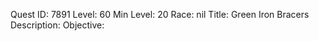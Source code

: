 Quest ID: 7891
Level: 60
Min Level: 20
Race: nil
Title: Green Iron Bracers
Description: 
Objective: 
